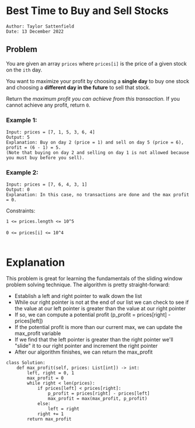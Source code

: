 # Best Time to Buy and Sell Stocks

```
Author: Taylor Sattenfield
Date: 13 December 2022
```

## Problem

You are given an array ```prices``` where ```prices[i]``` is the price of a given stock on the ```ith``` day.

You want to maximize your profit by choosing a <b>single day</b> to buy one stock and choosing a <b>different day in the future</b> to sell that stock.

Return the <i>maximum profit you can achieve from this transaction.</i> If you cannot achieve any profit, return ```0```.

### Example 1:

```
Input: prices = [7, 1, 5, 3, 6, 4]
Output: 5
Explanation: Buy on day 2 (price = 1) and sell on day 5 (price = 6), profit = (6 - 1) = 5.
(Note that buying on day 2 and selling on day 1 is not allowed because you must buy before you sell).
```
### Example 2:

```
Input: prices = [7, 6, 4, 3, 1]
Output: 0
Explanation: In this case, no transactions are done and the max profit = 0.
```

Constraints:<br>

```1 <= prices.length <= 10^5```<br><br>
```0 <= prices[i] <= 10^4```<br><br>

# Explanation

This problem is great for learning the fundamentals of the sliding window problem solving technique. The algorithm is pretty straight-forward:
<ul>
<li>Establish a left and right pointer to walk down the list
<li>While our right pointer is not at the end of our list we can check to see if the value at our left pointer is greater than the value at our right pointer
<li>If so, we can compute a potential profit (p_profit = prices[right] - prices[left])
<li>If the potential profit is more than our current max, we can update the max_profit variable
<li>If we find that the left pointer is greater than the right pointer we'll "slide" it to our right pointer and increment the right pointer
<li>After our algorithm finishes, we can return the max_profit
</ul>

``` python3
class Solution:
    def max_profit(self, prices: List[int]) -> int:
        left, right = 0, 1
        max_profit = 0
        while right < len(prices):
            if prices[left] < prices[right]:
                p_profit = prices[right] - prices[left]
                max_profit = max(max_profit, p_profit)
            else:
                left = right
            right += 1
        return max_profit
```
